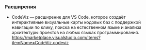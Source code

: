 ### Расширения

- CodeViz — расширение для VS Code, которое создаёт интерактивные визуальные карты кодовых баз с поддержкой навигации по клику, поиска на естественном языке и анализа архитектуры проектов на любых языках программирования. https://marketplace.visualstudio.com/items?itemName=CodeViz.codeviz

